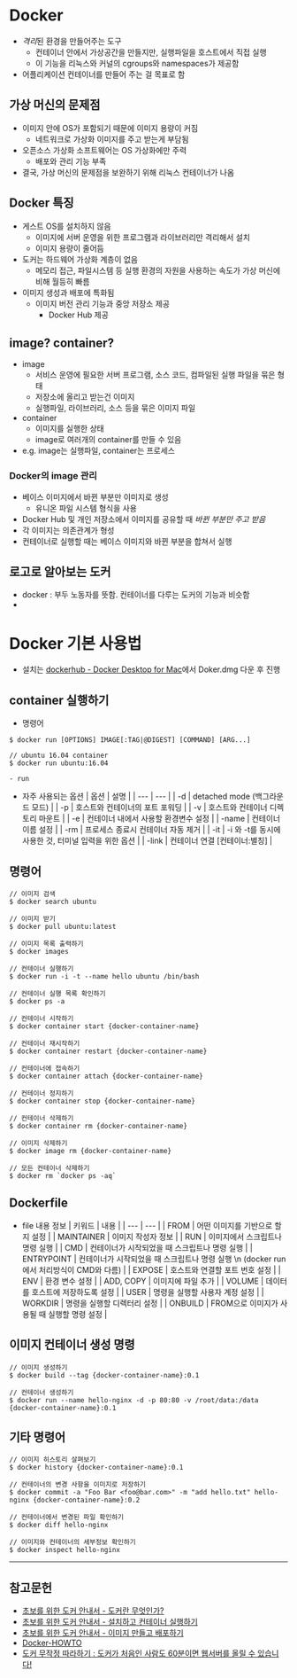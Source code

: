 # Docker
- *격리*된 환경을 만들어주는 도구
    - 컨테이너 안에서 가상공간을 만들지만, 실행파일을 호스트에서 직접 실행
    - 이 기능을 리눅스와 커널의 cgroups와 namespaces가 제공함
- 어플리케이션 컨테이너를 만들어 주는 걸 목표로 함

## 가상 머신의 문제점
- 이미지 안에 OS가 포함되기 때문에 이미지 용량이 커짐
    - 네트워크로 가상화 이미지를 주고 받는게 부담됨
- 오픈소스 가상화 소프트웨어는 OS 가상화에만 주력
    - 배포와 관리 기능 부족
- 결국, 가상 머신의 문제점을 보완하기 위해 리눅스 컨테이너가 나옴

## Docker 특징
- 게스트 OS를 설치하지 않음
    - 이미지에 서버 운영을 위한 프로그램과 라이브러리만 격리해서 설치
    - 이미지 용량이 줄어듬
- 도커는 하드웨어 가상화 계층이 없음
    - 메모리 접근, 파일시스템 등 실행 환경의 자원을 사용하는 속도가 가상 머신에 비해 월등히 빠름
- 이미지 생성과 배포에 특화됨
    - 이미지 버전 관리 기능과 중앙 저장소 제공 
        - Docker Hub 제공    

## image? container?
- image
    - 서비스 운영에 필요한 서버 프로그램, 소스 코드, 컴파일된 실행 파일을 묶은 형태
    - 저장소에 올리고 받는건 이미지
    - 실행파일, 라이브러리, 소스 등을 묶은 이미지 파일
- container
    - 이미지를 실행한 상태
    - image로 여러개의 container를 만들 수 있음
- e.g. image는 실행파일, container는 프로세스  

### Docker의 image 관리
- 베이스 이미지에서 바뀐 부분만 이미지로 생성
    - 유니온 파일 시스템 형식을 사용
- Docker Hub 및 개인 저장소에서 이미지를 공유할 때 *바뀐 부분만 주고 받음*
- 각 이미지는 의존관계가 형성
- 컨테이너로 실행할 때는 베이스 이미지와 바뀐 부분을 합쳐서 실행

## 로고로 알아보는 도커
- docker : 부두 노동자를 뜻함. 컨테이너를 다루는 도커의 기능과 비슷함 
-

# Docker 기본 사용법
- 설치는 [dockerhub - Docker Desktop for Mac](https://hub.docker.com/editions/community/docker-ce-desktop-mac)에서 Doker.dmg 다운 후 진행

## container 실행하기
- 명령어
```
$ docker run [OPTIONS] IMAGE[:TAG|@DIGEST] [COMMAND] [ARG...]

// ubuntu 16.04 container
$ docker run ubuntu:16.04
```
    - run 
- 자주 사용되는 옵션
| 옵션 | 설명 | 
| --- | --- |
| -d | detached mode (백그라운드 모드) |
| -p | 호스트와 컨테이너의 포트 포워딩 |
| -v | 호스트와 컨테이너 디렉토리 마운트 |
| -e | 컨테이너 내에서 사용할 환경변수 설정 |
| -name | 컨테이너 이름 설정 |
| -rm | 프로세스 종료시 컨테이너 자동 제거 |
| -it | -i 와 -t를 동시에 사용한 것, 터미널 입력을 위한 옵션 |
| -link | 컨테이너 연결 [컨테이너:별칭] |


## 명령어
```
// 이미지 검색
$ docker search ubuntu

// 이미지 받기
$ docker pull ubuntu:latest

// 이미지 목록 출력하기
$ docker images

// 컨테이너 실행하기
$ docker run -i -t --name hello ubuntu /bin/bash

// 컨테이너 실행 목록 확인하기
$ docker ps -a

// 컨테이너 시작하기
$ docker container start {docker-container-name}

// 컨테이너 재시작하기
$ docker container restart {docker-container-name}

// 컨테이너에 접속하기
$ docker container attach {docker-container-name}

// 컨테이너 정지하기
$ docker container stop {docker-container-name}

// 컨테이너 삭제하기
$ docker container rm {docker-container-name}

// 이미지 삭제하기
$ docker image rm {docker-container-name}

// 모든 컨테이너 삭제하기
$ docker rm `docker ps -aq`
```

## Dockerfile
- file 내용 정보
| 키워드 | 내용 |
| --- | --- |
| FROM | 어떤 이미지를 기반으로 할지 설정 |
| MAINTAINER | 이미지 작성자 정보 |
| RUN | 이미지에서 스크립트나 명령 실행 | 
| CMD | 컨테이너가 시작되었을 때 스크립트나 명령 실행 | 
| ENTRYPOINT | 컨테이너가 시작되었을 때 스크립트나 명령 실행 \n
(docker run 에서 처리방식이 CMD와 다름) | 
| EXPOSE | 호스트와 연결할 포트 번호 설정 | 
| ENV | 환경 변수 설정 | 
| ADD, COPY | 이미지에 파일 추가 | 
| VOLUME | 데이터를 호스트에 저장하도록 설정 | 
| USER | 명령을 실행할 사용자 계정 설정 | 
| WORKDIR | 명령을 실행할 디렉터리 설정 | 
| ONBUILD | FROM으로 이미지가 사용될 때 실행할 명령 설정 | 

## 이미지 컨테이너 생성 명령
```
// 이미지 생성하기
$ docker build --tag {docker-container-name}:0.1

// 컨테이너 생성하기
$ docker run --name hello-nginx -d -p 80:80 -v /root/data:/data {docker-container-name}:0.1
```

## 기타 명령어
```
// 이미지 히스토리 살펴보기
$ docker history {docker-container-name}:0.1

// 컨테이너의 변경 사항을 이미지로 저장하기
$ docker commit -a "Foo Bar <foo@bar.com>" -m "add hello.txt" hello-nginx {docker-container-name}:0.2

// 컨테이너에서 변경된 파일 확인하기
$ docker diff hello-nginx

// 이미지와 컨테이너의 세부정보 확인하기
$ docker inspect hello-nginx
```

---
## 참고문헌
- [초보를 위한 도커 안내서 - 도커란 무엇인가?](https://subicura.com/2017/01/19/docker-guide-for-beginners-1.html)
- [초보를 위한 도커 안내서 - 설치하고 컨테이너 실행하기](https://subicura.com/2017/01/19/docker-guide-for-beginners-2.html)
- [초보를 위한 도커 안내서 - 이미지 만들고 배포하기](https://subicura.com/2017/02/10/docker-guide-for-beginners-create-image-and-deploy.html)
- [Docker-HOWTO](http://pyrasis.com/Docker/Docker-HOWTO)
- [도커 무작정 따라하기 : 도커가 처음인 사람도 60분이면 웹서버를 올릴 수 있습니다!](https://www.slideshare.net/pyrasis/docker-fordummies-44424016?next_slideshow=1)

